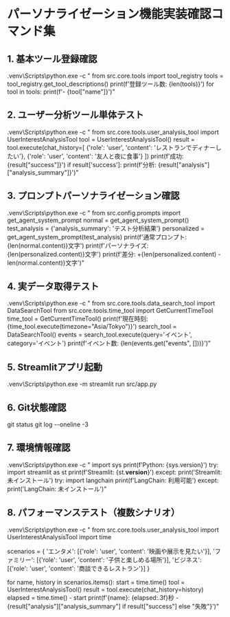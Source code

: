 # パーソナライゼーション機能実装確認コマンド集

## 1. 基本ツール登録確認
.venv\Scripts\python.exe -c "
from src.core.tools import tool_registry
tools = tool_registry.get_tool_descriptions()
print(f'登録ツール数: {len(tools)}')
for tool in tools: print(f'- {tool[\"name\"]}')"

## 2. ユーザー分析ツール単体テスト
.venv\Scripts\python.exe -c "
from src.core.tools.user_analysis_tool import UserInterestAnalysisTool
tool = UserInterestAnalysisTool()
result = tool.execute(chat_history=[
    {'role': 'user', 'content': 'レストランでディナーしたい'},
    {'role': 'user', 'content': '友人と夜に食事'}
])
print(f'成功: {result[\"success\"]}')
if result['success']: print(f'分析: {result[\"analysis\"][\"analysis_summary\"]}')"

## 3. プロンプトパーソナライゼーション確認
.venv\Scripts\python.exe -c "
from src.config.prompts import get_agent_system_prompt
normal = get_agent_system_prompt()
test_analysis = {'analysis_summary': 'テスト分析結果'}
personalized = get_agent_system_prompt(test_analysis)
print(f'通常プロンプト: {len(normal.content)}文字')
print(f'パーソナライズ: {len(personalized.content)}文字')
print(f'差分: +{len(personalized.content) - len(normal.content)}文字')"

## 4. 実データ取得テスト
.venv\Scripts\python.exe -c "
from src.core.tools.data_search_tool import DataSearchTool
from src.core.tools.time_tool import GetCurrentTimeTool
time_tool = GetCurrentTimeTool()
print(f'現在時刻: {time_tool.execute(timezone=\"Asia/Tokyo\")}')
search_tool = DataSearchTool()
events = search_tool.execute(query='イベント', category='イベント')
print(f'イベント数: {len(events.get(\"events\", []))}')"

## 5. Streamlitアプリ起動
.venv\Scripts\python.exe -m streamlit run src/app.py

## 6. Git状態確認
git status
git log --oneline -3

## 7. 環境情報確認
.venv\Scripts\python.exe -c "
import sys
print(f'Python: {sys.version}')
try:
    import streamlit as st
    print(f'Streamlit: {st.__version__}')
except:
    print('Streamlit: 未インストール')
try:
    import langchain
    print(f'LangChain: 利用可能')
except:
    print('LangChain: 未インストール')"

## 8. パフォーマンステスト（複数シナリオ）
.venv\Scripts\python.exe -c "
from src.core.tools.user_analysis_tool import UserInterestAnalysisTool
import time

scenarios = {
    'エンタメ': [{'role': 'user', 'content': '映画や展示を見たい'}],
    'ファミリー': [{'role': 'user', 'content': '子供と楽しめる場所'}],
    'ビジネス': [{'role': 'user', 'content': '商談できるレストラン'}]
}

for name, history in scenarios.items():
    start = time.time()
    tool = UserInterestAnalysisTool()
    result = tool.execute(chat_history=history)
    elapsed = time.time() - start
    print(f'{name}: {elapsed:.3f}秒 - {result[\"analysis\"][\"analysis_summary\"] if result[\"success\"] else \"失敗\"}')"

